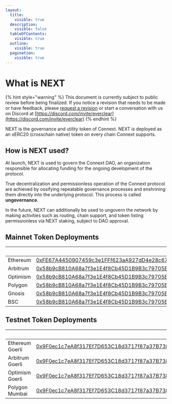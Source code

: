 ```yaml
---
layout:
  title:
    visible: true
  description:
    visible: false
  tableOfContents:
    visible: true
  outline:
    visible: true
  pagination:
    visible: true
---
```


# What is NEXT

{% hint style="warning" %}
This document is currently subject to public review before being finalized. If you notice a revision that needs to be made or have feedback, please [request a revision](https://github.com/connext/gitbook-docs/issues/new) or start a conversation with us on Discord at [https://discord.com/invite/everclear](https://discord.com/invite/everclear)
{% endhint %}

NEXT is the governance and utility token of Connext. NEXT is deployed as an xERC20 (crosschain native) token on every chain Connext supports.

## How is NEXT used?

At launch, NEXT is used to govern the Connext DAO, an organization responsible for allocating funding for the ongoing development of the protocol.

True decentralization and permissionless operation of the Connext protocol are achieved by ossifying repeatable governance processes and enshrining them directly into the underlying protocol. This process is called **ungovernance**.

In the future, NEXT can additionally be used to ungovern the network by making activities such as routing, chain support, and token listing permissionless via NEXT staking, subject to DAO approval.

## Mainnet Token Deployments

<table data-header-hidden><thead><tr><th width="206"></th><th></th><th data-hidden>Address</th><th data-hidden>Type</th><th data-hidden>Type</th><th data-hidden>Address</th></tr></thead><tbody><tr><td>Ethereum</td><td><a href="https://etherscan.io/address/0xFE67A4450907459c3e1FFf623aA927dD4e28c67a">0xFE67A4450907459c3e1FFf623aA927dD4e28c67a</a></td><td>0xFE67A4450907459c3e1FFf623aA927dD4e28c67a</td><td>ERC20</td><td>ERC20</td><td></td></tr><tr><td>Arbitrum</td><td><a href="https://arbiscan.io/address/0x58b9cB810A68a7f3e1E4f8Cb45D1B9B3c79705E8">0x58b9cB810A68a7f3e1E4f8Cb45D1B9B3c79705E8</a></td><td><a href="https://arbiscan.io/address/0x58b9cB810A68a7f3e1E4f8Cb45D1B9B3c79705E8">0x58b9cB810A68a7f3e1E4f8Cb45D1B9B3c79705E8</a></td><td>xERC20</td><td></td><td></td></tr><tr><td>Optimism</td><td><a href="https://optimistic.etherscan.io/address/0x58b9cB810A68a7f3e1E4f8Cb45D1B9B3c79705E8">0x58b9cB810A68a7f3e1E4f8Cb45D1B9B3c79705E8</a></td><td><a href="https://optimistic.etherscan.io/address/0x58b9cB810A68a7f3e1E4f8Cb45D1B9B3c79705E8">0x58b9cB810A68a7f3e1E4f8Cb45D1B9B3c79705E8</a></td><td>xERC20</td><td></td><td></td></tr><tr><td>Polygon</td><td><a href="https://polygonscan.com/address/0x58b9cB810A68a7f3e1E4f8Cb45D1B9B3c79705E8">0x58b9cB810A68a7f3e1E4f8Cb45D1B9B3c79705E8</a></td><td><a href="https://polygonscan.com/address/0x58b9cB810A68a7f3e1E4f8Cb45D1B9B3c79705E8">0x58b9cB810A68a7f3e1E4f8Cb45D1B9B3c79705E8</a></td><td>xERC20</td><td></td><td></td></tr><tr><td>Gnosis</td><td><a href="https://gnosisscan.io/address/0x58b9cB810A68a7f3e1E4f8Cb45D1B9B3c79705E8">0x58b9cB810A68a7f3e1E4f8Cb45D1B9B3c79705E8</a></td><td><a href="https://gnosisscan.io/address/0x58b9cB810A68a7f3e1E4f8Cb45D1B9B3c79705E8">0x58b9cB810A68a7f3e1E4f8Cb45D1B9B3c79705E8</a></td><td>xERC20</td><td></td><td></td></tr><tr><td>BSC</td><td><a href="https://bscscan.com/address/0x58b9cB810A68a7f3e1E4f8Cb45D1B9B3c79705E8">0x58b9cB810A68a7f3e1E4f8Cb45D1B9B3c79705E8</a></td><td><a href="https://bscscan.com/address/0x58b9cB810A68a7f3e1E4f8Cb45D1B9B3c79705E8">0x58b9cB810A68a7f3e1E4f8Cb45D1B9B3c79705E8</a></td><td>xERC20</td><td></td><td></td></tr></tbody></table>

## Testnet Token Deployments

<table data-header-hidden><thead><tr><th width="206"></th><th></th><th data-hidden>Address</th><th data-hidden>Type</th><th data-hidden>Type</th><th data-hidden>Address</th></tr></thead><tbody><tr><td>Ethereum Goerli</td><td><a href="https://goerli.etherscan.io/address/0x9F0ec1c7eA8f317Ef7D653C18d3717f87a37B738">0x9F0ec1c7eA8f317Ef7D653C18d3717f87a37B738</a></td><td>0xFE67A4450907459c3e1FFf623aA927dD4e28c67a</td><td>ERC20</td><td>ERC20</td><td></td></tr><tr><td>Arbitrum Goerli</td><td><a href="https://goerli.arbiscan.io/address/0x9F0ec1c7eA8f317Ef7D653C18d3717f87a37B738">0x9F0ec1c7eA8f317Ef7D653C18d3717f87a37B738</a></td><td><a href="https://arbiscan.io/address/0x58b9cB810A68a7f3e1E4f8Cb45D1B9B3c79705E8">0x58b9cB810A68a7f3e1E4f8Cb45D1B9B3c79705E8</a></td><td>xERC20</td><td></td><td></td></tr><tr><td>Optimism Goerli</td><td><a href="https://goerli-optimism.etherscan.io/address/0x9F0ec1c7eA8f317Ef7D653C18d3717f87a37B738">0x9F0ec1c7eA8f317Ef7D653C18d3717f87a37B738</a></td><td><a href="https://optimistic.etherscan.io/address/0x58b9cB810A68a7f3e1E4f8Cb45D1B9B3c79705E8">0x58b9cB810A68a7f3e1E4f8Cb45D1B9B3c79705E8</a></td><td>xERC20</td><td></td><td></td></tr><tr><td>Polygon Mumbai</td><td><a href="https://mumbai.polygonscan.com/address/0x9F0ec1c7eA8f317Ef7D653C18d3717f87a37B738">0x9F0ec1c7eA8f317Ef7D653C18d3717f87a37B738</a></td><td><a href="https://polygonscan.com/address/0x58b9cB810A68a7f3e1E4f8Cb45D1B9B3c79705E8">0x58b9cB810A68a7f3e1E4f8Cb45D1B9B3c79705E8</a></td><td>xERC20</td><td></td><td></td></tr></tbody></table>
